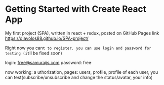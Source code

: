 # Getting Started with Create React App

My first project (SPA), written in react + redux, posted on GitHub Pages link https://diavolos88.github.io/SPA-project/

Right now you can`t to register, you can use login and password for testing (it`ll be fixed soon)

login: free@samuraijs.com 
password: free

now working: 
a uthorization,
pages: users, profile, profile of each user, you can test(subscribe/unsubscribe and change the status/avatar, your info)

